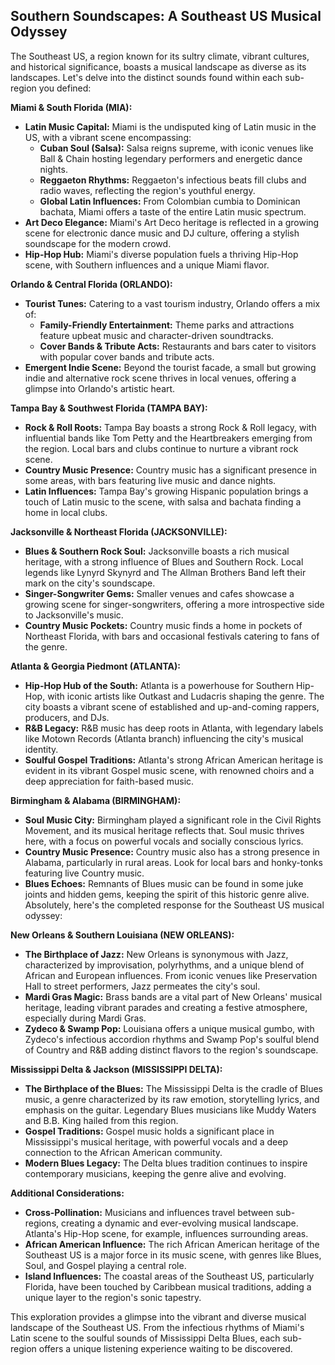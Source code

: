 ## Southern Soundscapes: A Southeast US Musical Odyssey

The Southeast US, a region known for its sultry climate, vibrant cultures, and historical significance, boasts a musical landscape as diverse as its landscapes. Let's delve into the distinct sounds found within each sub-region you defined:

**Miami & South Florida (MIA):**

- **Latin Music Capital:** Miami is the undisputed king of Latin music in the US, with a vibrant scene encompassing:
  - **Cuban Soul (Salsa):** Salsa reigns supreme, with iconic venues like Ball & Chain hosting legendary performers and energetic dance nights.
  - **Reggaeton Rhythms:** Reggaeton's infectious beats fill clubs and radio waves, reflecting the region's youthful energy.
  - **Global Latin Influences:** From Colombian cumbia to Dominican bachata, Miami offers a taste of the entire Latin music spectrum.
- **Art Deco Elegance:** Miami's Art Deco heritage is reflected in a growing scene for electronic dance music and DJ culture, offering a stylish soundscape for the modern crowd.
- **Hip-Hop Hub:** Miami's diverse population fuels a thriving Hip-Hop scene, with Southern influences and a unique Miami flavor.

**Orlando & Central Florida (ORLANDO):**

- **Tourist Tunes:** Catering to a vast tourism industry, Orlando offers a mix of:
  - **Family-Friendly Entertainment:** Theme parks and attractions feature upbeat music and character-driven soundtracks.
  - **Cover Bands & Tribute Acts:** Restaurants and bars cater to visitors with popular cover bands and tribute acts.
- **Emergent Indie Scene:** Beyond the tourist facade, a small but growing indie and alternative rock scene thrives in local venues, offering a glimpse into Orlando's artistic heart.

**Tampa Bay & Southwest Florida (TAMPA BAY):**

- **Rock & Roll Roots:** Tampa Bay boasts a strong Rock & Roll legacy, with influential bands like Tom Petty and the Heartbreakers emerging from the region. Local bars and clubs continue to nurture a vibrant rock scene.
- **Country Music Presence:** Country music has a significant presence in some areas, with bars featuring live music and dance nights.
- **Latin Influences:** Tampa Bay's growing Hispanic population brings a touch of Latin music to the scene, with salsa and bachata finding a home in local clubs.

**Jacksonville & Northeast Florida (JACKSONVILLE):**

- **Blues & Southern Rock Soul:** Jacksonville boasts a rich musical heritage, with a strong influence of Blues and Southern Rock. Local legends like Lynyrd Skynyrd and The Allman Brothers Band left their mark on the city's soundscape.
- **Singer-Songwriter Gems:** Smaller venues and cafes showcase a growing scene for singer-songwriters, offering a more introspective side to Jacksonville's music.
- **Country Music Pockets:** Country music finds a home in pockets of Northeast Florida, with bars and occasional festivals catering to fans of the genre.

**Atlanta & Georgia Piedmont (ATLANTA):**

- **Hip-Hop Hub of the South:** Atlanta is a powerhouse for Southern Hip-Hop, with iconic artists like Outkast and Ludacris shaping the genre. The city boasts a vibrant scene of established and up-and-coming rappers, producers, and DJs.
- **R&B Legacy:** R&B music has deep roots in Atlanta, with legendary labels like Motown Records (Atlanta branch) influencing the city's musical identity.
- **Soulful Gospel Traditions:** Atlanta's strong African American heritage is evident in its vibrant Gospel music scene, with renowned choirs and a deep appreciation for faith-based music.

**Birmingham & Alabama (BIRMINGHAM):**

- **Soul Music City:** Birmingham played a significant role in the Civil Rights Movement, and its musical heritage reflects that. Soul music thrives here, with a focus on powerful vocals and socially conscious lyrics.
- **Country Music Presence:** Country music also has a strong presence in Alabama, particularly in rural areas. Look for local bars and honky-tonks featuring live Country music.
- **Blues Echoes:** Remnants of Blues music can be found in some juke joints and hidden gems, keeping the spirit of this historic genre alive.
  Absolutely, here's the completed response for the Southeast US musical odyssey:

**New Orleans & Southern Louisiana (NEW ORLEANS):**

- **The Birthplace of Jazz:** New Orleans is synonymous with Jazz, characterized by improvisation, polyrhythms, and a unique blend of African and European influences. From iconic venues like Preservation Hall to street performers, Jazz permeates the city's soul.
- **Mardi Gras Magic:** Brass bands are a vital part of New Orleans' musical heritage, leading vibrant parades and creating a festive atmosphere, especially during Mardi Gras.
- **Zydeco & Swamp Pop:** Louisiana offers a unique musical gumbo, with Zydeco's infectious accordion rhythms and Swamp Pop's soulful blend of Country and R&B adding distinct flavors to the region's soundscape.

**Mississippi Delta & Jackson (MISSISSIPPI DELTA):**

- **The Birthplace of the Blues:** The Mississippi Delta is the cradle of Blues music, a genre characterized by its raw emotion, storytelling lyrics, and emphasis on the guitar. Legendary Blues musicians like Muddy Waters and B.B. King hailed from this region.
- **Gospel Traditions:** Gospel music holds a significant place in Mississippi's musical heritage, with powerful vocals and a deep connection to the African American community.
- **Modern Blues Legacy:** The Delta blues tradition continues to inspire contemporary musicians, keeping the genre alive and evolving.

**Additional Considerations:**

- **Cross-Pollination:** Musicians and influences travel between sub-regions, creating a dynamic and ever-evolving musical landscape. Atlanta's Hip-Hop scene, for example, influences surrounding areas.
- **African American Influence:** The rich African American heritage of the Southeast US is a major force in its music scene, with genres like Blues, Soul, and Gospel playing a central role.
- **Island Influences:** The coastal areas of the Southeast US, particularly Florida, have been touched by Caribbean musical traditions, adding a unique layer to the region's sonic tapestry.

This exploration provides a glimpse into the vibrant and diverse musical landscape of the Southeast US. From the infectious rhythms of Miami's Latin scene to the soulful sounds of Mississippi Delta Blues, each sub-region offers a unique listening experience waiting to be discovered.
